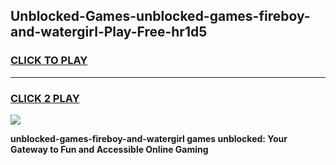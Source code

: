
## Unblocked-Games-unblocked-games-fireboy-and-watergirl-Play-Free-hr1d5
<h3>
<a href="https://premium76.site?title=unblocked-games-fireboy-and-watergirl&ref=19M">CLICK TO PLAY</a></h3>
<hr>

<h3>
<a href="https://premium76.site?title=unblocked-games-fireboy-and-watergirl&ref=19M">CLICK 2 PLAY</a>
  
</h3>

<a href="https://premium76.site?title=unblocked-games-fireboy-and-watergirl&ref=19M"><img src="https://clearcache.store/games.png"></a>


**unblocked-games-fireboy-and-watergirl games unblocked: Your Gateway to Fun and Accessible Online Gaming**
